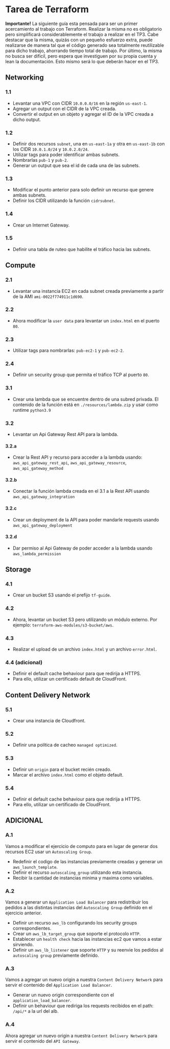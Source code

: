 # Tarea de Terraform

**Importante!** La siguiente guía esta pensada para ser un primer acercamiento al trabajo con Terraform. Realizar la misma no es obligatorio pero simplificará considerablemente el trabajo a realizar en el TP3. Cabe destacar que la misma, quizás con un pequeño esfuerzo extra, puede realizarse de manera tal que el código generado sea totalmente reutilizable para dicho trabajo, ahorrando tiempo total de trabajo. Por último, la misma no busca ser dificil, pero espera que investiguen por su propia cuenta y lean la documentación. Esto mismo será lo que deberán hacer en el TP3.

## Networking

### 1.1

- Levantar una VPC con CIDR `10.0.0.0/16` en la región `us-east-1`.
- Agregar un output con el CIDR de la VPC creada.
- Convertir el output en un objeto y agregar el ID de la VPC creada a dicho output.

### 1.2

- Definir dos recursos `subnet`, una en `us-east-1a` y otra en `us-east-1b` con los CIDR `10.0.1.0/24` y `10.0.2.0/24`.
- Utilizar tags para poder identificar ambas subnets.
- Nombrarlas `pub-1` y `pub-2`.
- Generar un output que sea el id de cada una de las subnets.

### 1.3

- Modificar el punto anterior para solo definir un recurso que genere ambas subnets.
- Definir los CIDR utilizando la función `cidrsubnet`.

### 1.4

- Crear un Internet Gateway.

### 1.5

- Definir una tabla de ruteo que habilite el tráfico hacia las subnets.

## Compute

### 2.1

- Levantar una instancia EC2 en cada subnet creada previamente a partir de la AMI `ami-0022f774911c1d690`.

### 2.2

- Ahora modificar la `user data` para levantar un `index.html` en el puerto `80`.

### 2.3

- Utilizar tags para nombrarlas: `pub-ec2-1` y `pub-ec2-2`.

### 2.4

- Definir un security group que permita el tráfico TCP al puerto `80`.

### 3.1

- Crear una lambda que se encuentre dentro de una subred privada. El contenido de la función está en `./resources/lambda.zip` y usar como runtime `python3.9`

### 3.2

- Levantar un Api Gateway Rest API para la lambda.

#### 3.2.a

- Crear la Rest API y recurso para acceder a la lambda usando: `aws_api_gateway_rest_api`, `aws_api_gateway_resource`, `aws_api_gateway_method`

#### 3.2.b

- Conectar la función lambda creada en el 3.1 a la Rest API usando `aws_api_gateway_integration`

#### 3.2.c

- Crear un deployment de la API para poder mandarle requests usando `aws_api_gateway_deployment`

#### 3.2.d

- Dar permiso al Api Gateway de poder acceder a la lambda usando `aws_lambda_permission`

## Storage

### 4.1

- Crear un bucket S3 usando el prefijo `tf-guide`.

### 4.2

- Ahora, levantar un bucket S3 pero utilizando un módulo externo. Por ejemplo: `terraform-aws-modules/s3-bucket/aws`.

### 4.3

- Realizar el upload de un archivo `index.html` y un archivo `error.html`.

### 4.4 (adicional)

-   Definir el default cache behaviour para que redirija a HTTPS.
-   Para ello, utilizar un certificado default de CloudFront.

## Content Delivery Network

### 5.1

- Crear una instancia de Cloudfront.

### 5.2

- Definir una política de cacheo `managed optimized`.

### 5.3

- Definir un `origin` para el bucket recién creado.
- Marcar el archivo `index.html` como el objeto default.

### 5.4

- Definir el default cache behaviour para que redirija a HTTPS.
- Para ello, utilizar un certificado de CloudFront.

## ADICIONAL

### A.1
Vamos a modificar el ejercicio de computo para en lugar de generar dos recursos EC2 usar un `Autoscaling Group`.

- Redefinir el codigo de las instancias previamente creadas y generar un `aws_launch_template`.
- Definir el recurso `autoscaling_group` utilizando esta instancia.
- Recibir la cantidad de instancias minima y maxima como variables.

### A.2

Vamos a generar un `Application Load Balancer` para redistribuir los pedidos a las distintas instancias del `Autoscaling Group` definido en el ejercicio anterior.

- Definir un recurso `aws_lb` configurando los security groups correspondientes.
- Crear un `aws_lb_target_group` que soporte el protocolo `HTTP`.
- Establecer un `health check` hacia las instancias ec2 que vamos a estar sirviendo.
- Definir un `aws_lb_listener` que soporte `HTTP` y su reenvie los pedidos al `autoscaling group` previamente definido.

### A.3

Vamos a agregar un nuevo origin a nuestra `Content Delivery Network` para servir el contenido del `Application Load Balancer`.

- Generar un nuevo origin correspondiente con el `application_load_balancer`.
- Definir un behaviour que rediriga los requests recibidos en el path: `/api/*` a la url del alb.

### A.4

Ahora agregar un nuevo origin a nuestra `Content Delivery Network` para servir el contenido del `API Gateway`.
